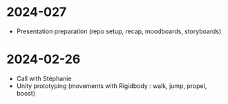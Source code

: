# 2024-027
- Presentation preparation (repo setup, recap, moodboards, storyboards)

# 2024-02-26
- Call with Stéphanie
- Unity prototyping (movements with Rigidbody : walk, jump, propel, boost)